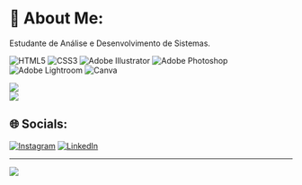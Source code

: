 # 💫 About Me:
Estudante de Análise e Desenvolvimento de Sistemas.

![HTML5](https://img.shields.io/badge/html5-%23E34F26.svg?style=plastic&logo=html5&logoColor=white) ![CSS3](https://img.shields.io/badge/css3-%231572B6.svg?style=plastic&logo=css3&logoColor=white) ![Adobe Illustrator](https://img.shields.io/badge/adobeillustrator-%23FF9A00.svg?style=plastic&logo=adobeillustrator&logoColor=white) ![Adobe Photoshop](https://img.shields.io/badge/adobephotoshop-%2331A8FF.svg?style=plastic&logo=adobephotoshop&logoColor=white) ![Adobe Lightroom](https://img.shields.io/badge/Adobe%20Lightroom-31A8FF.svg?style=plastic&logo=Adobe%20Lightroom&logoColor=white) ![Canva](https://img.shields.io/badge/Canva-%2300C4CC.svg?style=plastic&logo=Canva&logoColor=white)

![](https://github-readme-stats.vercel.app/api?username=Nuriatm&theme=nightowl&hide_border=false&include_all_commits=true&count_private=true)<br/>
![](https://github-readme-streak-stats.herokuapp.com/?user=Nuriatm&theme=nightowl&hide_border=false)<br/>


## 🌐 Socials:
[![Instagram](https://img.shields.io/badge/Instagram-%23E4405F.svg?logo=Instagram&logoColor=white)](https://instagram.com/toledo.nuria) [![LinkedIn](https://img.shields.io/badge/LinkedIn-%230077B5.svg?logo=linkedin&logoColor=white)](https://www.linkedin.com/in/nuria-toledo-martins-94a69b240/) 

---
[![](https://visitcount.itsvg.in/api?id=Nuriatm&icon=0&color=0)](https://visitcount.itsvg.in)

<!-- Proudly created with GPRM ( https://gprm.itsvg.in ) -->
